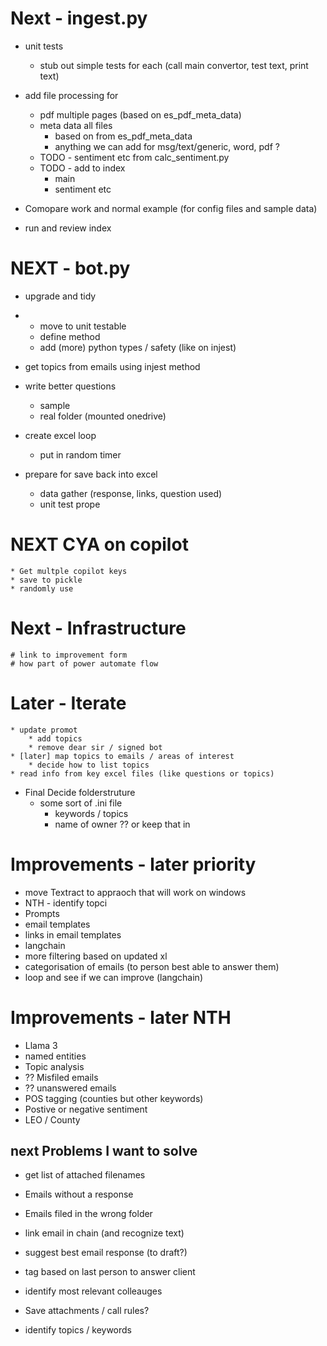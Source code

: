 

# Next - ingest.py

* unit tests
	* stub out simple tests for each (call main convertor, test text, print text)

* add file processing for

	* pdf multiple pages (based on es_pdf_meta_data)
	* meta data all files
		* based on  from es_pdf_meta_data
		* anything we can add for msg/text/generic, word, pdf ?
	* TODO - sentiment etc from calc_sentiment.py
	* TODO - add to index
		* main
		* sentiment etc


* Comopare work and normal example (for config files and sample data)
* run and review index

# NEXT - bot.py

* upgrade and tidy
* 	* move to unit testable 
	* define method
	* add (more) python types / safety (like on injest)

* get topics from emails using injest method

* write better questions
	* sample
	* real folder (mounted onedrive)

* create excel loop
	* put in random timer

* prepare for save back into excel
	* data gather (response, links, question used)
	* unit test prope

# NEXT CYA on copilot
	* Get multple copilot keys
	* save to pickle
	* randomly use


# Next - Infrastructure
	# link to improvement form
	# how part of power automate flow


# Later - Iterate
	* update promot
		* add topics
		* remove dear sir / signed bot
	* [later] map topics to emails / areas of interest
		* decide how to list topics
	* read info from key excel files (like questions or topics)

* Final Decide folderstruture
	* some sort of .ini file
		* keywords / topics
		* name of owner ?? or keep that in 

# Improvements - later priority
* move Textract to appraoch that will work on windows
* NTH - identify topci
* Prompts
* email templates
* links in email templates
* langchain
* more filtering based on updated xl
* categorisation of emails (to person best able to answer them)
* loop and see if we can improve (langchain)

# Improvements - later NTH
* Llama 3
* named entities
* Topic analysis
* ?? Misfiled emails
* ?? unanswered emails
* POS tagging (counties but other keywords)
* Postive or negative sentiment
* LEO / County


## next Problems I want to solve
* get list of attached filenames
* Emails without a response
* Emails filed in the wrong folder
* link email in chain (and recognize text)
* suggest best email response (to draft?)
* tag based on last person to answer client

* identify most relevant colleauges
* Save attachments / call rules?
* identify topics / keywords






